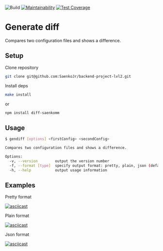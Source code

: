 ![Build](https://github.com/SaenkoJr/backend-project-lvl2/workflows/CI/badge.svg?branch=master)
[![Maintainability](https://api.codeclimate.com/v1/badges/8df6343b6d672afb878b/maintainability)](https://codeclimate.com/github/SaenkoJr/backend-project-lvl2/maintainability)
[![Test Coverage](https://api.codeclimate.com/v1/badges/8df6343b6d672afb878b/test_coverage)](https://codeclimate.com/github/SaenkoJr/backend-project-lvl2/test_coverage)

# Generate diff

Compares two configuration files and shows a difference.

## Setup

Clone repository
```sh
git clone git@github.com:SaenkoJr/backend-project-lvl2.git
```

Install deps
```sh
make install
```
or
```sh
npm install diff-saenkomm
```

## Usage
```sh
$ gendiff [options] <firstConfig> <secondConfig>

Compares two configuration files and shows a difference.

Options:
  -v, --version        output the version number
  -f, --format [type]  specify output format: pretty, plain, json (default: "pretty")
  -h, --help           output usage information
```

## Examples

Pretty format

[![asciicast](https://asciinema.org/a/qLctRmGJAJ6duiumrTGPzHP6F.svg)](https://asciinema.org/a/qLctRmGJAJ6duiumrTGPzHP6F)

Plain format

[![asciicast](https://asciinema.org/a/H0gFQVssJC08YwPLOyILcroHi.svg)](https://asciinema.org/a/H0gFQVssJC08YwPLOyILcroHi)

Json format

[![asciicast](https://asciinema.org/a/z0Oh5d4NfDzbjwrOsJWheEBTs.svg)](https://asciinema.org/a/z0Oh5d4NfDzbjwrOsJWheEBTs)
